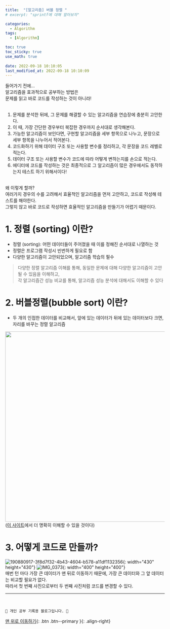 ```yaml
---
title:  "[알고리즘] 버블 정렬 "
# excerpt: "sprintf에 대해 알아보자"

categories:
  - Algorithm
tags:
  - [Algorithm]

toc: true
toc_sticky: true
use_math: true
 
date: 2022-09-18 10:10:05
last_modified_at: 2022-09-18 10:10:09
---
```


들어가기 전에...<br>
알고리즘을 효과적으로 공부하는 방법은<br>
문제를 읽고 바로 코드를 작성하는 것이 아니라!<br><br>

1. 문제를 분석한 뒤에, 그 문제를 해결할 수 있는 알고리즘을 연습장에 충분히 고안한다.
2. 이 때, 가장 간단한 경우부터 복잡한 경우까지 순서대로 생각해본다.
3. 가능한 알고리즘이 보인다면, 구현할 알고리즘을 세부 항목으로 나누고, 문장으로 세부 항목을 나누어서 적어본다.
4. 코드화하기 위해 데이터 구조 또는 사용할 변수를 정리하고, 각 문장을 코드 레벨로 적는다.
5. 데이터 구조 또는 사용할 변수가 코드에 따라 어떻게 변하는지를 손으로 적는다.
6. 에디터에 코드를 작성하는 것은 최종적으로 그 알고리즘이 많은 경우에서도 동작하는지 테스트 하기 위해서이다!

<br>왜 이렇게 할까?<br>
여러가지 경우의 수를 고려해서 효율적인 알고리즘을 먼저 고안하고, 코드로 작성해 테스트를 해야한다.<br>
그렇지 않고 바로 코드로 작성하면 효율적인 알고리즘을 만들기가 어렵기 때문이다.

# 1. 정렬 (sorting) 이란?
- 정렬 (sorting): 어떤 데이터들이 주어졌을 때 이를 정해진 순서대로 나열하는 것
- 정렬은 프로그램 작성시 빈번하게 필요로 함
- 다양한 알고리즘이 고안되었으며, 알고리즘 학습의 필수

> 다양한 정렬 알고리즘 이해를 통해, 동일한 문제에 대해 다양한 알고리즘이 고안될 수 있음을 이해하고, <br>각 알고리즘간 성능 비교를 통해, 알고리즘 성능 분석에 대해서도 이해할 수 있다

# 2. 버블정렬(bubble sort) 이란?
- 두 개의 인접한 데이터를 비교해서, 앞에 있는 데이터가 뒤에 있는 데이터보다 크면, 자리를 바꾸는 정렬 알고리즘

<img src="https://upload.wikimedia.org/wikipedia/commons/c/c8/Bubble-sort-example-300px.gif" width=600/><br>
([이 사이트](https://visualgo.net/en/sorting)에서 더 명확히 이해할 수 있을 것이다)

# 3. 어떻게 코드로 만들까?

![190880917-3f8d7f32-4b43-4604-b578-a11df1132356](https://user-images.githubusercontent.com/59405576/190881229-b272259f-533d-4e0c-a383-6aebc8a13398.png){: width="430" height="430"}
![IMG_0373](https://user-images.githubusercontent.com/59405576/190881190-54eb9f63-9603-435b-8612-a0af629dff6f.PNG){: width="400" height="400"}<br>
매번 턴 마다 가장 큰 데이터가 맨 뒤로 이동하기 때문에, 가장 큰 데이터와 그 앞 데이터는 비교할 필요가 없다.<br>
따라서 첫 번째 사진으로부터 두 번째 사진처럼 코드를 변경할 수 있다.<br>



***
<br>


    💛 개인 공부 기록용 블로그입니다. 👻

[맨 위로 이동하기](#){: .btn .btn--primary }{: .align-right}
